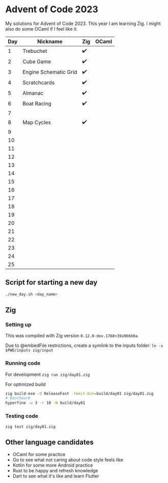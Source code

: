 # Advent of Code 2023

My solutions for Advent of Code 2023. This year I am learning Zig. I might also do some OCaml if I feel like it.

| Day | Nickname              | Zig | OCaml |
| --- | --------------------- | --- | ----- |
| 1   | Trebuchet             | ✔️  |       |
| 2   | Cube Game             | ✔️  |       |
| 3   | Engine Schematic Grid | ✔️  |       |
| 4   | Scratchcards          | ✔️  |       |
| 5   | Almanac               | ✔️  |       |
| 6   | Boat Racing           | ✔️  |       |
| 7   |                       |     |       |
| 8   | Map Cycles            | ✔️  |       |
| 9   |                       |     |       |
| 10  |                       |     |       |
| 11  |                       |     |       |
| 12  |                       |     |       |
| 13  |                       |     |       |
| 14  |                       |     |       |
| 15  |                       |     |       |
| 16  |                       |     |       |
| 17  |                       |     |       |
| 18  |                       |     |       |
| 19  |                       |     |       |
| 20  |                       |     |       |
| 21  |                       |     |       |
| 22  |                       |     |       |
| 23  |                       |     |       |
| 24  |                       |     |       |
| 25  |                       |     |       |

## Script for starting a new day

```bash
./new_day.sh <day_name>
```

## Zig

### Setting up

This was compiled with Zig version `0.12.0-dev.1768+39a966b0a`.

Due to @embedFile restrictions, create a symlink to the inputs folder: `ln -s $PWD/inputs zig/input`

### Running code

For development
`zig run zig/day01.zig`

For optimized build

```bash
zig build-exe -O ReleaseFast -femit-bin=build/day01 zig/day01.zig
# Benchmark
hyperfine -w 3 -r 10 -N build/day01
```

### Testing code

`zig test zig/day01.zig`

## Other language candidates

- OCaml for some practice
- Go to see what not caring about code style feels like
- Kotlin for some more Android practice
- Rust to be happy and refresh knowledge
- Dart to see what it's like and learn Flutter
